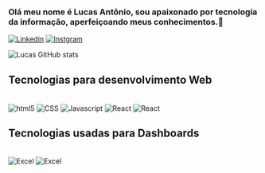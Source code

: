 
### Olá meu nome é Lucas Antônio, sou apaixonado por tecnologia da informação, aperfeiçoando meus conhecimentos.👋

[![Linkedin](https://img.shields.io/badge/LinkedIn-0077B5?style=for-the-badge&logo=linkedin&logoColor=white)](https://www.linkedin.com/in/lucas-ant%C3%B4nio-2a4892237/)
[![Instgram](https://img.shields.io/badge/Instagram-E4405F?style=for-the-badge&logo=instagram&logoColor=white)](https://www.instagram.com/lcs_asm/)

![Lucas GitHub stats](https://github-readme-stats.vercel.app/api?username=Lucas-MG-lol&show_icons=true&theme=radical)


## Tecnologias para desenvolvimento Web

<div style="display: inline_block"><br/>
<img align="center" alt="html5"src="https://img.shields.io/badge/HTML5-E34F26?style=for-the-badge&logo=html5&logoColor=white"/>
<img align="center" alt="CSS"src="https://img.shields.io/badge/CSS3-1572B6?style=for-the-badge&logo=css3&logoColor=white"/>
<img align="center" alt="Javascript"src="https://img.shields.io/badge/JavaScript-F7DF1E?style=for-the-badge&logo=javascript&logoColor=black"/>
<img align="center" alt="React"src="https://img.shields.io/badge/React_Native-20232A?style=for-the-badge&logo=react&logoColor=61DAFB"
/>
<img align="center" alt="React"src="https://img.shields.io/badge/Canva-%2300C4CC.svg?&style=for-the-badge&logo=Canva&logoColor=white"/>

</div>

## Tecnologias usadas para Dashboards

<div style="display: inline_block"><br/>
<img align="SQL" alt="Excel"src="https://img.shields.io/badge/Microsoft_Excel-217346?style=for-the-badge&logo=microsoft-excel&logoColor=white"/>
<img align="SQL" alt="Excel"src="https://img.shields.io/badge/MySQL-00000F?style=for-the-badge&logo=mysql&logoColor=white"/>
</div>
